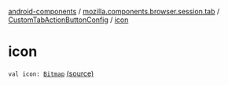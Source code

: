 [android-components](../../index.md) / [mozilla.components.browser.session.tab](../index.md) / [CustomTabActionButtonConfig](index.md) / [icon](./icon.md)

# icon

`val icon: `[`Bitmap`](https://developer.android.com/reference/android/graphics/Bitmap.html) [(source)](https://github.com/mozilla-mobile/android-components/blob/master/components/browser/session/src/main/java/mozilla/components/browser/session/tab/CustomTabConfig.kt#L196)